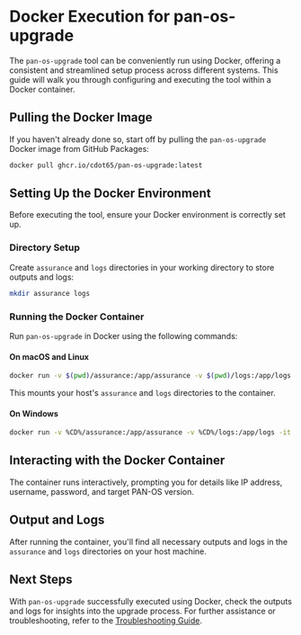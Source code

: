 # Docker Execution for pan-os-upgrade

The `pan-os-upgrade` tool can be conveniently run using Docker, offering a consistent and streamlined setup process across different systems. This guide will walk you through configuring and executing the tool within a Docker container.

## Pulling the Docker Image

If you haven't already done so, start off by pulling the `pan-os-upgrade` Docker image from GitHub Packages:

```bash
docker pull ghcr.io/cdot65/pan-os-upgrade:latest
```

## Setting Up the Docker Environment

Before executing the tool, ensure your Docker environment is correctly set up.

### Directory Setup

Create `assurance` and `logs` directories in your working directory to store outputs and logs:

```bash
mkdir assurance logs
```

### Running the Docker Container

Run `pan-os-upgrade` in Docker using the following commands:

#### On macOS and Linux

```bash
docker run -v $(pwd)/assurance:/app/assurance -v $(pwd)/logs:/app/logs -it ghcr.io/cdot65/pan-os-upgrade:latest
```

This mounts your host's `assurance` and `logs` directories to the container.

#### On Windows

```bash
docker run -v %CD%/assurance:/app/assurance -v %CD%/logs:/app/logs -it ghcr.io/cdot65/pan-os-upgrade:latest
```

## Interacting with the Docker Container

The container runs interactively, prompting you for details like IP address, username, password, and target PAN-OS version.

## Output and Logs

After running the container, you'll find all necessary outputs and logs in the `assurance` and `logs` directories on your host machine.

## Next Steps

With `pan-os-upgrade` successfully executed using Docker, check the outputs and logs for insights into the upgrade process. For further assistance or troubleshooting, refer to the [Troubleshooting Guide](troubleshooting.md).
